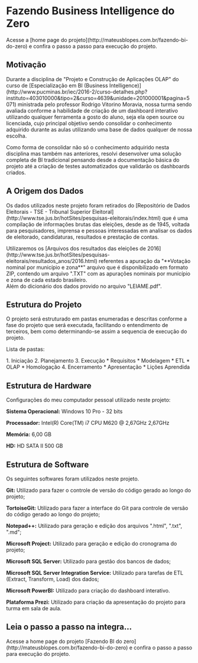 # Fazendo Business Intelligence do Zero #

  <p>Acesse a [home page do projeto](http://mateusblopes.com.br/fazendo-bi-do-zero) e confira o passo a passo para execução do projeto.</p>

## Motivação ##

  <p>Durante a disciplina de "Projeto e Construção de Aplicações OLAP" do curso de [Especialização em BI (Business Intelligence)](http://www.pucminas.br/iec/2016-2/curso-detalhes.php?instituto=403010000&tipo=2&curso=4639&unidade=201000001&pagina=5071) ministrada pelo professor Rodrigo Vitorino Moravia, nossa turma sendo avaliada conforme a habilidade de criação de um dashboard interativo utilizando qualquer ferramenta a gosto do aluno, seja ela open source ou licenciada, cujo principal objetivo sendo consolidar o conhecimento adquirido durante as aulas utilizando uma base de dados qualquer de nossa escolha.</p>
  <p>Como forma de consolidar não só o conhecimento adquirido nesta disciplina mas também nas anteriores, resolvi desenvolver uma solução completa de BI tradicional pensando desde a documentação básica do projeto até a criação de testes automatizados que validarão os dashboards criados.</p>
  
## A Origem dos Dados ##

  <p>Os dados utilizados neste projeto foram retirados do [Repositório de Dados Eleitorais - TSE - Tribunal Superior Eleitoral](http://www.tse.jus.br/hotSites/pesquisas-eleitorais/index.html) que é uma compilação de informações brutas das eleições, desde as de 1945, voltada para pesquisadores, imprensa e pessoas interessadas em analisar os dados de eleitorado, candidaturas, resultados e prestação de contas.</p>
  <p>Utilizaremos os [Arquivos dos resultados das eleições de 2016](http://www.tse.jus.br/hotSites/pesquisas-eleitorais/resultados_anos/2016.html) referentes a apuração da "**Votação nominal por município e zona**" arquivo que é disponibilizado em formato ZIP, contendo um arquivo ".TXT" com as apurações nominais por município e zona de cada estado brasileiro.<br/>
  Além do dicionário dos dados provido no arquivo "LEIAME.pdf".</p>

## Estrutura do Projeto ##

  <p>O projeto será estruturado em pastas enumeradas e descritas conforme a fase do projeto que será executada, facilitando o entendimento de terceiros, bem como determinando-se assim a sequencia de execução do projeto.</p>
  <p>Lista de pastas:</p>
  1. Iniciação
  2. Planejamento
  3. Execução
     * Requisitos
     * Modelagem
     * ETL
     * OLAP
     * Homologação
  4. Encerramento
     * Apresentação
     * Lições Aprendida

## Estrutura de Hardware ##

  <p>Configurações do meu computador pessoal utilizado neste projeto:</p>

  <p><strong>Sistema Operacional:</strong> Windows 10 Pro - 32 bits</p>
  <p><strong>Processador:</strong> Intel(R) Core(TM) i7 CPU M620 @ 2,67GHz 2,67GHz</p>
  <p><strong>Memória:</strong> 6,00 GB </p>
  <p><strong>HD:</strong> HD SATA II 500 GB</p>

## Estrutura de Software ##

  <p>Os seguintes softwares foram utilizados neste projeto.</p>
  <p><strong>Git:</strong> Utilizado para fazer o controle de versão do código gerado ao longo do projeto;</p>
  <p><strong>TortoiseGit:</strong> Utilizado para fazer a interface do Git para controle de versão do código gerado ao longo do projeto;</p>
  <p><strong>Notepad++:</strong> Utilizado para geração e edição dos arquivos ".html", ".txt", ".md";</p>
  <p><strong>Microsoft Project:</strong> Utilizado para geração e edição do cronograma do projeto;</p>
  <p><strong>Microsoft SQL Server:</strong> Utilizado para gestão dos bancos de dados;</p>
  <p><strong>Microsoft SQL Server Integration Service:</strong> Utilizado para tarefas de ETL (Extract, Transform, Load) dos dados;</p>
  <p><strong>Microsoft PowerBI:</strong> Utilizado para criação do dashboard interativo.</p>
  <p><strong>Plataforma Prezi:</strong> Utilizado para criação da apresentação do projeto para turma em sala de aula.</p>

## Leia o passo a passo na integra... ##

  <p>Acesse a home page do projeto [Fazendo BI do zero](http://mateusblopes.com.br/fazendo-bi-do-zero) e confira o passo a passo para execução do projeto.</p>
